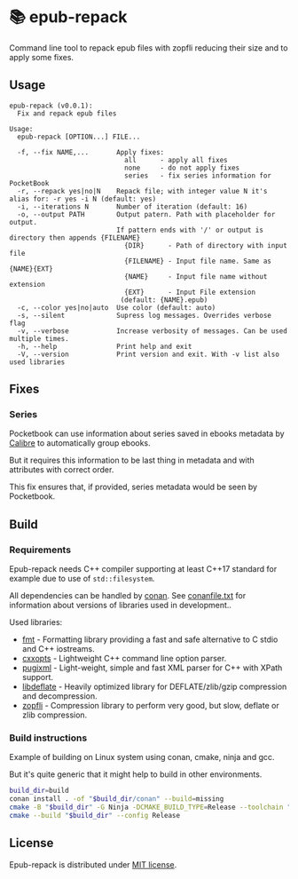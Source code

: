 
# 📚 epub-repack

Command line tool to repack epub files with zopfli reducing their size and to apply some fixes.

## Usage

```
epub-repack (v0.0.1):
  Fix and repack epub files

Usage:
  epub-repack [OPTION...] FILE...

  -f, --fix NAME,...       Apply fixes:
                             all      - apply all fixes
                             none     - do not apply fixes
                             series   - fix series information for PocketBook
  -r, --repack yes|no|N    Repack file; with integer value N it's alias for: -r yes -i N (default: yes)
  -i, --iterations N       Number of iteration (default: 16)
  -o, --output PATH        Output patern. Path with placeholder for output.
                           If pattern ends with '/' or output is directory then appends {FILENAME}
                             {DIR}      - Path of directory with input file
                             {FILENAME} - Input file name. Same as {NAME}{EXT}
                             {NAME}     - Input file name without extension
                             {EXT}      - Input File extension
                            (default: {NAME}.epub)
  -c, --color yes|no|auto  Use color (default: auto)
  -s, --silent             Supress log messages. Overrides verbose flag
  -v, --verbose            Increase verbosity of messages. Can be used multiple times.
  -h, --help               Print help and exit
  -V, --version            Print version and exit. With -v list also used libraries
```

## Fixes

### Series

Pocketbook can use information about series saved in ebooks metadata by
[Calibre](https://calibre-ebook.com/ "E-book management suite") to automatically group ebooks.

But it requires this information to be last thing in metadata and with attributes with correct order.

This fix ensures that, if provided, series metadata would be seen by Pocketbook.

## Build

### Requirements

Epub-repack needs C++ compiler supporting at least C++17 standard for example due to use of `std::filesystem`.

All dependencies can be handled by [conan](https://conan.io/ "The open-source C and C++ package manager").
See [conanfile.txt](conanfile.txt) for information about versions of libraries used in development..

Used libraries:

 * [fmt](https://fmt.dev) - Formatting library providing a fast and safe alternative to C stdio and C++ iostreams.
 * [cxxopts](https://github.com/jarro2783/cxxopts) - Lightweight C++ command line option parser.
 * [pugixml](https://pugixml.org) - Light-weight, simple and fast XML parser for C++ with XPath support.
 * [libdeflate](https://github.com/ebiggers/libdeflate) - Heavily optimized library for DEFLATE/zlib/gzip compression and decompression.
 * [zopfli](https://github.com/google/zopfli) - Compression library to perform very good, but slow, deflate or zlib compression.

### Build instructions

Example of building on Linux system using conan, cmake, ninja and gcc.

But it's quite generic that it might help to build in other environments.

```sh
build_dir=build
conan install . -of "$build_dir/conan" --build=missing
cmake -B "$build_dir" -G Ninja -DCMAKE_BUILD_TYPE=Release --toolchain "$build_dir/conan/conan_toolchain.cmake"
cmake --build "$build_dir" --config Release
```

## License

Epub-repack is distributed under [MIT license](LICENSE).

